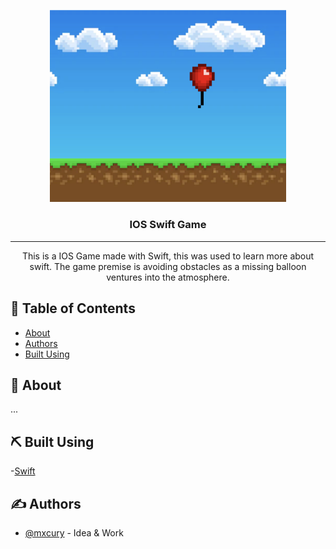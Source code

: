 <p align="center">
  <a href="" rel="noopener">
 <img height=75% width=75% src="balloon.png" alt="example"></a>
</p>

<h3 align="center">IOS Swift Game</h3>

---

<p align="center">This is a IOS Game made with Swift, this was used to learn more about swift. The game premise is avoiding obstacles as a missing balloon ventures into the atmosphere.
    <br> 
</p>

## 📝 Table of Contents

- [About](#about)
- [Authors](#authors)
- [Built Using](#️built_using)

## 🧐 About <a name = "about"></a>

...

## ⛏️ Built Using <a name = "built_using"></a>

-[Swift](https://swift.com)

## ✍️ Authors <a name = "authors"></a>

- [@mxcury](https://github.com/mxcury) - Idea & Work
